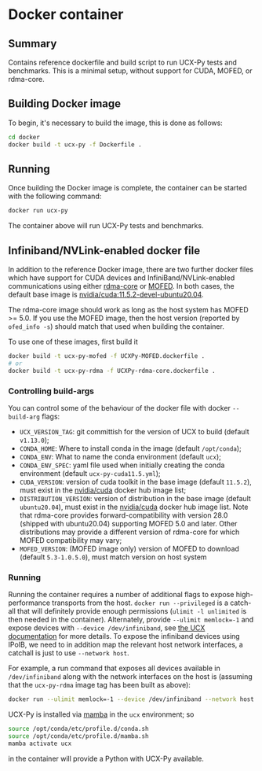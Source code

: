 # Docker container

## Summary

Contains reference dockerfile and build script to run UCX-Py tests and benchmarks. This is a minimal setup, without support for CUDA, MOFED, or rdma-core.

## Building Docker image

To begin, it's necessary to build the image, this is done as follows:

```bash
cd docker
docker build -t ucx-py -f Dockerfile .
```

## Running

Once building the Docker image is complete, the container can be started with the following command:

```bash
docker run ucx-py
```

The container above will run UCX-Py tests and benchmarks.

## Infiniband/NVLink-enabled docker file

In addition to the reference Docker image, there are two further docker
files which have support for CUDA devices and
InfiniBand/NVLink-enabled communications using either
[rdma-core](https://github.com/linux-rdma/rdma-core) or
[MOFED](https://network.nvidia.com/products/infiniband-drivers/linux/mlnx_ofed/).
In both cases, the default base image is
[nvidia/cuda:11.5.2-devel-ubuntu20.04](https://hub.docker.com/r/nvidia/cuda/tags?page=1&name=11.5.2-devel-ubuntu20.04).

The rdma-core image should work as long as the host system has MOFED >= 5.0.
If you use the MOFED image, then the host version (reported by `ofed_info
-s`) should match that used when building the container.

To use one of these images, first build it
```bash
docker build -t ucx-py-mofed -f UCXPy-MOFED.dockerfile .
# or
docker build -t ucx-py-rdma -f UCXPy-rdma-core.dockerfile .
```

### Controlling build-args

You can control some of the behaviour of the docker file with docker `--build-arg` flags:

- `UCX_VERSION_TAG`: git committish for the version of UCX to build (default `v1.13.0`);
- `CONDA_HOME`: Where to install conda in the image (default `/opt/conda`);
- `CONDA_ENV`: What to name the conda environment (default `ucx`);
- `CONDA_ENV_SPEC`: yaml file used when initially creating the conda environment (default `ucx-py-cuda11.5.yml`);
- `CUDA_VERSION`: version of cuda toolkit in the base image (default `11.5.2`), must exist in the [nvidia/cuda](https://hub.docker.com/layers/cuda/nvidia/cuda) docker hub image list;
- `DISTRIBUTION_VERSION`: version of distribution in the base image (default `ubuntu20.04`), must exist in the [nvidia/cuda](https://hub.docker.com/layers/cuda/nvidia/cuda) docker hub image list. Note that rdma-core provides forward-compatibility with version 28.0 (shipped with ubuntu20.04) supporting MOFED 5.0 and later. Other distributions may provide a different version of rdma-core for which MOFED compatibility may vary;
- `MOFED_VERSION`: (MOFED image only) version of MOFED to download (default `5.3-1.0.5.0`), must match version on host system

### Running

Running the container requires a number of additional flags to expose
high-performance transports from the host. `docker run --privileged` is a
catch-all that will definitely provide enough permissions (`ulimit -l unlimited`
is then needed in the container). Alternately, provide `--ulimit memlock=-1` and
expose devices with `--device /dev/infiniband`, see [the UCX
documentation](https://openucx.readthedocs.io/en/master/running.html#running-in-docker-containers)
for more details. To expose the infiniband devices using IPoIB, we need to in
addition map the relevant host network interfaces, a catchall is just to use `--network host`.

For example, a run command that exposes all devices available in
`/dev/infiniband` along with the network interfaces on the host is (assuming
that the `ucx-py-rdma` image tag has been built as above):

```bash
docker run --ulimit memlock=-1 --device /dev/infiniband --network host -ti ucx-py-rdma /bin/bash
```

UCX-Py is installed via
[mamba](https://mamba.readthedocs.io/en/latest/index.html) in the `ucx`
environment; so 
```bash
source /opt/conda/etc/profile.d/conda.sh
source /opt/conda/etc/profile.d/mamba.sh
mamba activate ucx
```
in the container will provide a Python with UCX-Py available.
